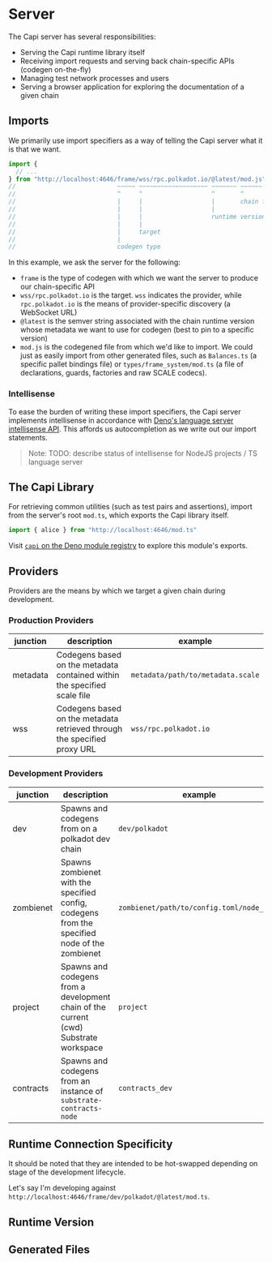 # Server

The Capi server has several responsibilities:

- Serving the Capi runtime library itself
- Receiving import requests and serving back chain-specific APIs (codegen on-the-fly)
- Managing test network processes and users
- Serving a browser application for exploring the documentation of a given chain

## Imports

We primarily use import specifiers as a way of telling the Capi server what it is that we want.

```ts
import {
  // ...
} from "http://localhost:4646/frame/wss/rpc.polkadot.io/@latest/mod.js"
//                            ~~~~~ ~~~~~~~~~~~~~~~~~~~ ~~~~~~~ ~~~~~~
//                            ^     ^                   ^       ^
//                            |     |                   |       chain file
//                            |     |                   |
//                            |     |                   runtime version
//                            |     |
//                            |     target
//                            |
//                            codegen type
```

In this example, we ask the server for the following:

- `frame` is the type of codegen with which we want the server to produce our chain-specific API
- `wss/rpc.polkadot.io` is the target. `wss` indicates the provider, while `rpc.polkadot.io` is the means of provider-specific discovery (a WebSocket URL)
- `@latest` is the semver string associated with the chain runtime version whose metadata we want to use for codegen (best to pin to a specific version<!-- TODO(@tjjfvi): brief description of why it's best to pin -->)
- `mod.js` is the codegened file from which we'd like to import. We could just as easily import from other generated files, such as `Balances.ts` (a specific pallet bindings file) or `types/frame_system/mod.ts` (a file of declarations, guards, factories and raw SCALE codecs).

### Intellisense

To ease the burden of writing these import specifiers, the Capi server implements intellisense in accordance with [Deno's language server intellisense API](https://deno.land/manual@v1.31.0/advanced/language_server/imports). This affords us autocompletion as we write out our import statements.

<!-- TODO: add screenshot -->

> Note: TODO: describe status of intellisense for NodeJS projects / TS language server

## The Capi Library

For retrieving common utilities (such as test pairs and assertions), import from the server's root `mod.ts`, which exports the Capi library itself.

```ts
import { alice } from "http://localhost:4646/mod.ts"
```

Visit [`capi` on the Deno module registry](https://deno.land/x/capi) to explore this module's exports.

## Providers

Providers are the means by which we target a given chain during development.

### Production Providers

| junction | description                                                              | example                           |
| -------- | ------------------------------------------------------------------------ | --------------------------------- |
| metadata | Codegens based on the metadata contained within the specified scale file | `metadata/path/to/metadata.scale` |
| wss      | Codegens based on the metadata retrieved through the specified proxy URL | `wss/rpc.polkadot.io`             |

### Development Providers

| junction  | description                                                                                   | example                                   |
| --------- | --------------------------------------------------------------------------------------------- | ----------------------------------------- |
| dev       | Spawns and codegens from on a polkadot dev chain                                              | `dev/polkadot`                            |
| zombienet | Spawns zombienet with the specified config, codegens from the specified node of the zombienet | `zombienet/path/to/config.toml/node_name` |
| project   | Spawns and codegens from a development chain of the current (cwd) Substrate workspace         | `project`                                 |
| contracts | Spawns and codegens from an instance of `substrate-contracts-node`                            | `contracts_dev`                           |

## Runtime Connection Specificity

It should be noted that they are intended to be hot-swapped depending on stage of the development lifecycle.

Let's say I'm developing against `http://localhost:4646/frame/dev/polkadot/@latest/mod.ts`.

## Runtime Version

## Generated Files
